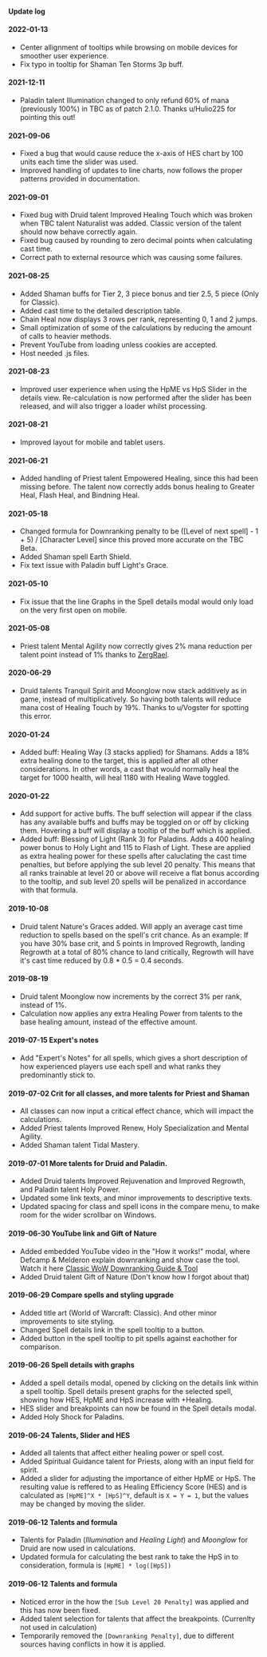 #### Update log

#### 2022-01-13
* Center allignment of tooltips while browsing on mobile devices for smoother user experience.
* Fix typo in tooltip for Shaman Ten Storms 3p buff.

#### 2021-12-11
* Paladin talent Illumination changed to only refund 60% of mana (previously 100%) in TBC as of patch 2.1.0. Thanks u/Hulio225 for pointing this out!

#### 2021-09-06
* Fixed a bug that would cause reduce the x-axis of HES chart by 100 units each time the slider was used.
* Improved handling of updates to line charts, now follows the proper patterns provided in documentation.

#### 2021-09-01
* Fixed bug with Druid talent Improved Healing Touch which was broken when TBC talent Naturalist was added. Classic version of the talent should now behave correctly again.
* Fixed bug caused by rounding to zero decimal points when calculating cast time.
* Correct path to external resource which was causing some failures.

#### 2021-08-25
* Added Shaman buffs for Tier 2, 3 piece bonus and tier 2.5, 5 piece (Only for Classic).
* Added cast time to the detailed description table.
* Chain Heal now displays 3 rows per rank, representing 0, 1 and 2 jumps.
* Small optimization of some of the calculations by reducing the amount of calls to heavier methods.
* Prevent YouTube from loading unless cookies are accepted.
* Host needed .js files.

#### 2021-08-23
* Improved user experience when using the HpME vs HpS Slider in the details view. Re-calculation is now performed after the slider has been released, and will also trigger a loader whilst processing.

#### 2021-08-21
* Improved layout for mobile and tablet users.

#### 2021-06-21
* Added handling of Priest talent Empowered Healing, since this had been missing before. The talent now correctly adds bonus healing to Greater Heal, Flash Heal, and Bindning Heal.

#### 2021-05-18
* Changed formula for Downranking penalty to be ([Level of next spell] - 1 + 5) / [Character Level] since this proved more accurate on the TBC Beta.
* Added Shaman spell Earth Shield. 
* Fix text issue with Paladin buff Light's Grace.

#### 2021-05-10
* Fix issue that the line Graphs in the Spell details modal would only load on the very first open on mobile.

#### 2021-05-08
* Priest talent Mental Agility now correctly gives 2% mana reduction per talent point instead of 1% thanks to [ZergRael](https://github.com/ZergRael).

#### 2020-06-29
* Druid talents Tranquil Spirit and Moonglow now stack additively as in game, instead of multiplicatively. So having both talents will reduce mana cost of Healing Touch by 19%. Thanks to u/Vogster for spotting this error.

#### 2020-01-24
* Added buff: Healing Way (3 stacks applied) for Shamans. Adds a 18% extra healing done to the target, this is applied after all other considerations. In other words, a cast that would normally heal the target for 1000 health, will heal 1180 with Healing Wave toggled.

#### 2020-01-22
* Add support for active buffs. The buff selection will appear if the class has any available buffs and buffs may be toggled on or off by clicking them. Hovering a buff will display a tooltip of the buff which is applied.
* Added buff: Blessing of Light (Rank 3) for Paladins. Adds a 400 healing power bonus to Holy Light and 115 to Flash of Light. These are applied as extra healing power for these spells after caluclating the cast time penalties, but before applying the sub level 20 penalty. This means that all ranks trainable at level 20 or above will receive a flat bonus according to the tooltip, and sub level 20 spells will be penalized in accordance with that formula.

#### 2019-10-08
* Druid talent Nature's Graces added. Will apply an average cast time reduction to spells based on the spell's crit chance. As an example: If you have 30% base crit, and 5 points in Improved Regrowth, landing Regrowth at a total of 80% chance to land critically, Regrowth will have it's cast time reduced by 0.8 * 0.5 = 0.4 seconds.

#### 2019-08-19
* Druid talent Moonglow now increments by the correct 3% per rank, instead of 1%.
* Calculation now applies any extra Healing Power from talents to the base healing amount, instead of the effective amount.

#### 2019-07-15 Expert's notes
* Add "Expert's Notes" for all spells, which gives a short description of how experienced players use each spell and what ranks they predominantly stick to.

#### 2019-07-02 Crit for all classes, and more talents for Priest and Shaman
* All classes can now input a critical effect chance, which will impact the calculations.
* Added Priest talents Improved Renew, Holy Specialization and Mental Agility.
* Added Shaman talent Tidal Mastery.

#### 2019-07-01 More talents for Druid and Paladin. 
* Added Druid talents Improved Rejuvenation and Improved Regrowth, and Paladin talent Holy Power.
* Updated some link texts, and minor improvements to descriptive texts.
* Updated spacing for class and spell icons in the compare menu, to make room for the wider scrollbar on Windows.

#### 2019-06-30 YouTube link and Gift of Nature
* Added embedded YouTube video in the "How it works!" modal, where Defcamp & Melderon explain downranking and show case the tool. Watch it here [Classic WoW Downranking Guide & Tool](https://www.youtube.com/watch?v=HBDfRiB1Zlk)
* Added Druid talent Gift of Nature (Don't know how I forgot about that)

#### 2019-06-29 Compare spells and styling upgrade
* Added title art (World of Warcraft: Classic). And other minor improvements to site styling.
* Changed Spell details link in the spell tooltip to a button.
* Added button in the spell tooltip to pit spells against eachother for comparison.

#### 2019-06-26 Spell details with graphs
* Added a spell details modal, opened by clicking on the details link within a spell tooltip. Spell details present graphs for the selected spell, showing how HES, HpME and HpS increase with +Healing.
* HES slider and breakpoints can now be found in the Spell details modal.
* Added Holy Shock for Paladins.

#### 2019-06-24 Talents, Slider and HES
* Added all talents that affect either healing power or spell cost.
* Added Spiritual Guidance talent for Priests, along with an input field for spirit.
* Added a slider for adjusting the importance of either HpME or HpS. The resulting value is reffered to as Healing Efficiency Score (HES) and is calculated as ```[HpME]^X * [HpS]^Y```, default is ```X = Y = 1```, but the values may be changed by moving the slider. 

#### 2019-06-12 Talents and formula
* Talents for Paladin (*Illumination* and *Healing Light*) and *Moonglow* for Druid are now used in calculations.
* Updated formula for calculating the best rank to take the HpS in to consideration, formula is ```[HpME] * log([HpS])```

#### 2019-06-12 Talents and formula
* Noticed error in the how the ```[Sub Level 20 Penalty]``` was applied and this has now been fixed.
* Added talent selection for talents that affect the breakpoints. (Currenlty not used in calculation)
* Temporarily removed the ```[Downranking Penalty]```, due to different sources having conflicts in how it is applied.
